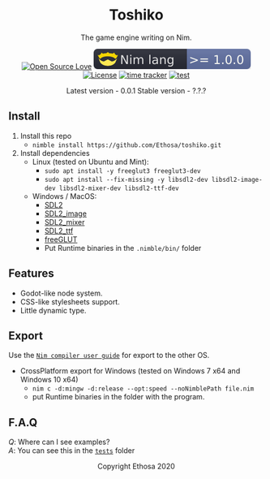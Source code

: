 <div align="center">
  <h1>Toshiko</h1>
  The game engine writing on Nim.

[![Open Source Love](https://badges.frapsoft.com/os/v1/open-source.svg?v=103)](https://github.com/ellerbrock/open-source-badges/)
[![Nim language-plastic](https://github.com/Ethosa/yukiko/blob/master/nim-lang.svg)](https://github.com/Ethosa/yukiko/blob/master/nim-lang.svg)
[![License](https://img.shields.io/github/license/Ethosa/toshiko)](https://github.com/Ethosa/toshiko/blob/master/LICENSE)
[![time tracker](https://wakatime.com/badge/github/Ethosa/toshiko.svg)](https://wakatime.com/badge/github/Ethosa/toshiko)
[![test](https://github.com/Ethosa/toshiko/workflows/test/badge.svg)](https://github.com/Ethosa/toshiko/actions)

Latest version - 0.0.1
Stable version - ?.?.?

</div>


## Install
1. Install this repo
   -  `nimble install https://github.com/Ethosa/toshiko.git`
2. Install dependencies
   -  Linux (tested on Ubuntu and Mint):
      - `sudo apt install -y freeglut3 freeglut3-dev`
      - `sudo apt install --fix-missing -y libsdl2-dev libsdl2-image-dev libsdl2-mixer-dev libsdl2-ttf-dev`
   -  Windows / MacOS:
      -  [SDL2](https://www.libsdl.org/download-2.0.php)
      -  [SDL2_image](https://www.libsdl.org/projects/SDL_image/)
      -  [SDL2_mixer](https://www.libsdl.org/projects/SDL_mixer/)
      -  [SDL2_ttf](https://www.libsdl.org/projects/SDL_ttf/)
      -  [freeGLUT](http://freeglut.sourceforge.net/)
      -  Put Runtime binaries in the `.nimble/bin/` folder


## Features
- Godot-like node system.
- CSS-like stylesheets support.
- Little dynamic type.


## Export
Use the [`Nim compiler user guide`](https://nim-lang.org/docs/nimc.html#dynliboverride) for export to the other OS.

-   CrossPlatform export for Windows (tested on Windows 7 x64 and Windows 10 x64)
    -   `nim c -d:mingw -d:release --opt:speed --noNimblePath file.nim`
    -   put Runtime binaries in the folder with the program.


## F.A.Q
*Q*: Where can I see examples?  
*A*: You can see this in the [`tests`](https://github.com/Ethosa/toshiko/blob/master/tests) folder


<div align="center">Copyright Ethosa 2020</div>
